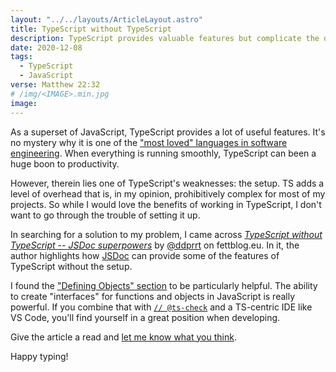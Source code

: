 ```yaml
---
layout: "../../layouts/ArticleLayout.astro"
title: TypeScript without TypeScript
description: TypeScript provides valuable features but complicate the development process. What are some alternatives that provide the features without the headache?
date: 2020-12-08
tags:
  - TypeScript
  - JavaScript
verse: Matthew 22:32
# /img/<IMAGE>.min.jpg
image:
---
```


As a superset of JavaScript, TypeScript provides a lot of useful features. It's no mystery why it is one of the ["most loved" languages in software engineering](https://insights.stackoverflow.com/survey/2020#technology-most-loved-dreaded-and-wanted-languages-loved). When everything is running smoothly, TypeScript can been a huge boon to productivity.

However, therein lies one of TypeScript's weaknesses: the setup. TS adds a level of overhead that is, in my opinion, prohibitively complex for most of my projects. So while I would love the benefits of working in TypeScript, I don't want to go through the trouble of setting it up.

In searching for a solution to my problem, I came across [_TypeScript without TypeScript -- JSDoc superpowers_](https://fettblog.eu/typescript-jsdoc-superpowers/) by [@ddprrt](https://twitter.com//ddprrt) on fettblog.eu. In it, the author highlights how [JSDoc](https://jsdoc.app/) can provide some of the features of TypeScript without the setup.

I found the ["Defining Objects" section](https://fettblog.eu/typescript-jsdoc-superpowers/#defining-objects) to be particularly helpful. The ability to create "interfaces" for functions and objects in JavaScript is really powerful. If you combine that with [`// @ts-check`](https://code.visualstudio.com/docs/nodejs/working-with-javascript#_type-checking-javascript) and a TS-centric IDE like VS Code, you'll find yourself in a great position when developing.

Give the article a read and [let me know what you think](#comment-link).

Happy typing!
